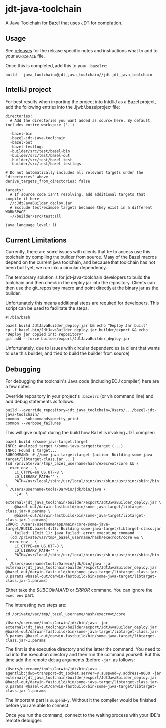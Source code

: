 # jdt-java-toolchain
A Java Toolchain for Bazel that uses JDT for compilation.


## Usage

See [releases](https://github.com/salesforce/bazel-jdt-java-toolchain/releases/) for the release
specific notes and instructions what to add to your `WORKSPACE` file.

Once this is completed, add this to your `.bazelrc`:
```
build --java_toolchain=@jdt_java_toolchain//jdt:jdt_java_toolchain
```


## IntelliJ project
For best results when importing the project into IntelliJ as a Bazel project,
add the following entries into the .ijwb/.bazelproject file:

```
directories:
  # Add the directories you want added as source here. By default, includes entire workspace ('.')
  .
  -bazel-bin
  -bazel-jdt-java-toolchain
  -bazel-out
  -bazel-testlogs
  -builder/src/test/bazel-bin
  -builder/src/test/bazel-out
  -builder/src/test/bazel-test
  -builder/src/test/bazel-testlogs

# Do not automatically includes all relevant targets under the 'directories' above
derive_targets_from_directories: false

targets:
  # If source code isn't resolving, add additional targets that compile it here
  //:JdtJavaBuilder_deploy.jar
  # Exclude test/example targets because they exist in a different WORKSPACE
  -//builder/src/test:all

java_language_level: 11
```


## Current Limitations
Currently, there are some issues with clients that try to access use this toolchain
by compiling the builder from source. Many of the Bazel macros depend on the current
java toolchain, and because that toolchain has not been built yet, we run into a circular
dependency.

The temporary solution is for jdt-java-toolchain developers to build the toolchain and then
check in the deploy jar into the repository. Clients can then use the git_repository macro
and point directly at the binary jar as the builder.

Unfortunately this means additional steps are required for developers. This script can be
used to facilitate the steps.
```
#!/bin/bash

bazel build JdtJavaBuilder_deploy.jar && echo "Deploy Jar built"
cp -f bazel-bin/JdtJavaBuilder_deploy.jar builder/export && echo "Deploy jar copied into repository"
git add --force builder/export/JdtJavaBuilder_deploy.jar
```

Unfortunately, due to issues with circular dependencies (a client that wants to use this builder, and
tried to build the builder from source)


## Debugging
For debugging the toolchain's Java code (including ECJ compiler) here are a few notes:

Override repository in your project's `.bazelrc` (or via command line) and add debug statements as follows:

```
build --override_repository=jdt_java_toolchain=/Users/.../bazel-jdt-java-toolchain/
common --subcommands=pretty_print
common --verbose_failures
```

This will give output during the build how Bazel is invoking JDT compiler:

```
bazel build //some-java-target:target
INFO: Analyzed target //some-java-target:target (...).
INFO: Found 1 target...
SUBCOMMAND: # //ome-java-target:target [action 'Building some-java-target/libtarget-class.jar ...]
(cd /private/var/tmp/_bazel_username/hash/execroot/core && \
  exec env - \
    LC_CTYPE=en_US.UTF-8 \
    LD_LIBRARY_PATH='' \
    PATH=/usr/local/sbin:/usr/local/bin:/usr/sbin:/usr/bin:/sbin:/bin \
  /Users/username/tools/Darwin/jdk/bin/java \
    -jar \
    external/jdt_java_toolchain/builder/export/JdtJavaBuilder_deploy.jar \
    @bazel-out/darwin-fastbuild/bin/some-java-target/libtarget-class.jar-0.params \
    @bazel-out/darwin-fastbuild/bin/some-java-target/libtarget-class.jar-1.params)
ERROR: /Users/username/app/main/core/some-java-target/BUILD.bazel:4:13: Building some-java-target/libtarget-class.jar ... failed: (Exit 1): java failed: error executing command
  (cd /private/var/tmp/_bazel_username/hash/execroot/core && \
  exec env - \
    LC_CTYPE=en_US.UTF-8 \
    LD_LIBRARY_PATH='' \
    PATH=/usr/local/sbin:/usr/local/bin:/usr/sbin:/usr/bin:/sbin:/bin \
  /Users/username/tools/Darwin/jdk/bin/java -jar external/jdt_java_toolchain/builder/export/JdtJavaBuilder_deploy.jar @bazel-out/darwin-fastbuild/bin/some-java-target/libtarget-class.jar-0.params @bazel-out/darwin-fastbuild/bin/some-java-target/libtarget-class.jar-1.params)
```

Either take the *SUBCOMMAND* or *ERROR* command. 
You can ignore the `exec env` part. 

The interesting two steps are:

```
cd /private/var/tmp/_bazel_username/hash/execroot/core
```

```
/Users/username/tools/Darwin/jdk/bin/java -jar external/jdt_java_toolchain/builder/export/JdtJavaBuilder_deploy.jar @bazel-out/darwin-fastbuild/bin/some-java-target/libtarget-class.jar-0.params @bazel-out/darwin-fastbuild/bin/some-java-target/libtarget-class.jar-1.params
```

The first is the execution directory and the latter the command.
You need to cd into the execution directory and then run the command yourself.
But this time add the remote debug arguments (before `-jar`) as follows:

```
/Users/username/tools/Darwin/jdk/bin/java -agentlib:jdwp=transport=dt_socket,server=y,suspend=y,address=8000 -jar external/jdt_java_toolchain/builder/export/JdtJavaBuilder_deploy.jar @bazel-out/darwin-fastbuild/bin/some-java-target/libtarget-class.jar-0.params @bazel-out/darwin-fastbuild/bin/some-java-target/libtarget-class.jar-1.params
```

The important part is `suspend=y`.
Without it the compiler would be finished before you are able to connect.

Once you run the command, connect to the waiting process with your IDE's remote debugger.


